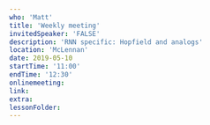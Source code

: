 ```yaml
---
who: 'Matt'
title: 'Weekly meeting'
invitedSpeaker: 'FALSE'
description: 'RNN specific: Hopfield and analogs'
location: 'McLennan'
date: 2019-05-10
startTime: '11:00'
endTime: '12:30'
onlinemeeting: 
link: 
extra: 
lessonFolder: 
---
```

